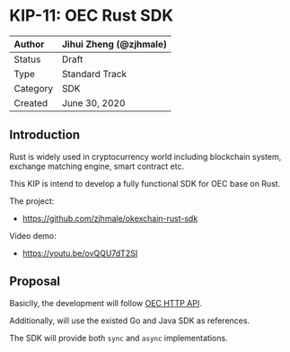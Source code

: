 # KIP-11: OEC Rust SDK

| Author   | Jihui Zheng (@zjhmale) |
| :------- | ---------------------- |
| Status   | Draft                  |
| Type     | Standard Track         |
| Category | SDK                    |
| Created  | June 30, 2020          |

## Introduction

Rust is widely used in cryptocurrency world including blockchain system, exchange matching engine, smart contract etc.

This KIP is intend to develop a fully functional SDK for OEC base on Rust.

The project:

- https://github.com/zjhmale/okexchain-rust-sdk

Video demo:

- https://youtu.be/ovQQU7dT2SI

## Proposal

Basiclly, the development will follow [OEC HTTP API](https://documenter.getpostman.com/view/1112175/SzS5u6bE?version=latest#f5bc92c9-4e8c-40f5-b3fe-d9635c418402).

Additionally, will use the existed Go and Java SDK as references.

The SDK will provide both `sync` and `async` implementations.

